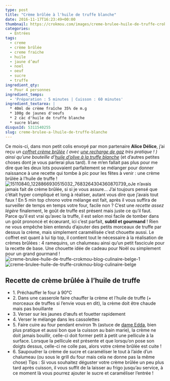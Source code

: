 ```yaml
---
type: post
title: "Crème brûlée à l'huile de truffe blanche"
date: 2016-11-17T16:23:49+00:00
thumbnail: https://crokmou.com/images/creme-brulee-huile-de-truffe-crokmou-blog-culinaire-belge_wlv8qx.jpg
categories:
  - Entrées
tags:
  - creme
  - crème brûlée
  - creme fraiche
  - huile
  - jaune d’œuf
  - noel
  - oeuf
  - sucre
  - truffe
ingredient_qty:
  - Pour 4 personnes
ingredient_temps:
  - 'Préparation : 5 minutes | Cuisson : 60 minutes'
ingredient_textarea: |
  * 40ml de crème fraîche 35% de m.g
  * 100g de jaunes d'oeufs
  * 2 càc d'huile de truffe blanche
  * sucre blanc
disqusId: 5311540255
slug: creme-brulee-a-lhuile-de-truffe-blanche
---
```


Ce mois-ci, dans mon petit colis envoyé par mon partenaire **Alice Délice**, j’ai reçu un _[coffret crème brûlée](https://www.alicedelice.com/autre-kit-a-patisserie/coffret-cremes-brulees-maison-1014303.html) ( avec [une recharge de gaz](https://www.alicedelice.com/accessoire-a-patisserie/recharge-de-gaz-1015115.html) très pratique ! ) ainsi qu’une bouteille d’[huile d’olive à la truffe blanche](https://www.alicedelice.com/huile/huile-olive-truffe-blanche-1017892.html)_ (et d’autres petites choses dont je vous parlerai plus tard). Il ne m’en fallait pas plus pour me dire que les deux lots pouvaient parfaitement se mélanger pour donner naissance à une recette qui tombe à pic pour les fêtes à venir : une crème brûlée à l’huile de truffe ! ![15110840_1228866930515032_7683264304360870739_o](http://www.crokmou.com/wp-content/uploads/2016/11/15110840_1228866930515032_7683264304360870739_o.jpg)Je n’avais jamais fait de crème brûlée, si si je vous assure… J’ai toujours pensé que c’était hyper compliqué et long à réaliser, autant vous dire que j’avais tout faux ! En 5 min top chrono votre mélange est fait, après il vous suffira de surveiller de temps en temps votre four, facile non ? C’est une _recette assez légère_ finalement, le goût de truffe est présent mais juste ce qu’il faut. Parce qu’il est vrai qu’avec la truffe, il est selon moi facile de tomber dans un goût prononcé et écœurant, ici c’est parfait, **subtil et gourmand** ! Rien ne vous empêche bien entendu d’ajouter des petits morceaux de truffe par dessus la crème, mais simplement caramélisée c’est chouette aussi. Le coffret est quant à lui tip top, il contient tout le nécessaire à la réalisation de crèmes brûlées : 4 ramequins, un chalumeau ainsi qu’un petit fascicule pour la recette de base. Une chouette idée de cadeau pour Noël ou simplement pour un grand gourmand !   ![creme-brulee-huile-de-truffe-crokmou-blog-culinaire-belge-1](https://crokmou.com/images/creme-brulee-huile-de-truffe-crokmou-blog-culinaire-belge-1_vz7yri.jpg)![creme-brulee-huile-de-truffe-crokmou-blog-culinaire-belge](https://crokmou.com/images/creme-brulee-huile-de-truffe-crokmou-blog-culinaire-belge_wlv8qx.jpg)

## **Recette de crème brûlée à l’huile de truffe**

* 1\. Préchauffer le four à 90°C
* 2\. Dans une casserole faire chauffer la crème et l’huile de truffe (+ morceaux de truffes si l’envie vous en dit), la crème doit être chaude mais pas bouillante
* 3\. Verser sur les jaunes d’œufs et fouetter rapidement
* 4\. Verser le mélange dans les cassolettes
* 5\. Faire cuire au four pendant environ 1h (astuce de [dame Edda](http://www.undejeunerdesoleil.com/2015/03/creme-brulee-vanille-recette-trois-astuces.html), bien plus pratique et aussi bon que la cuisson au bain marie), la crème ne doit jamais bouillir, celle-ci doit former petit à petit une pellicule à la surface. Lorsque la pellicule est présente et que lorsqu’on pose son doigts dessus, celle-ci ne colle pas, alors votre crème brûlée est cuite !
* 6\. Saupoudrer la crème de sucre et caraméliser le tout à l’aide d’un chalumeau (ou sous le grill du four mais cela ne donne pas la même chose) Tips : Si vous souhaitez déguster votre crème brûlée un peu plus tard après cuisson, il vous suffit de la laisser au frigo jusqu’au service, à ce moment là vous pourrez ajouter le sucre et caraméliser l’entrée !